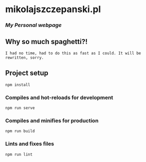 # mikolajszczepanski.pl
### *My Personal webpage*

## Why so much spaghetti?!
```
I had no time, had to do this as fast as I could. It will be rewritten, sorry. 
```

## Project setup
```
npm install
```

### Compiles and hot-reloads for development
```
npm run serve
```

### Compiles and minifies for production
```
npm run build
```

### Lints and fixes files
```
npm run lint
```
